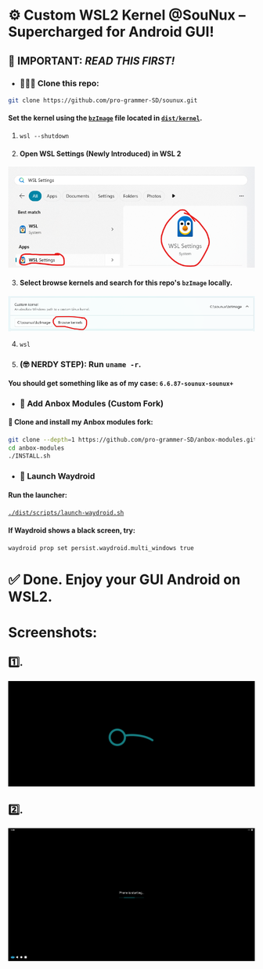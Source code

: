 # ⚙️ Custom WSL2 Kernel @SouNux – Supercharged for Android GUI!

## 🚨 IMPORTANT: *READ THIS FIRST!*

- ### 🧑‍🤝‍🧑 Clone this repo:

```bash
git clone https://github.com/pro-grammer-SD/sounux.git
```

#### Set the kernel using the [`bzImage`](/dist/kernel/bzImage) file located in [`dist/kernel`](/dist/kernel/).

1. `wsl --shutdown`

2. #### Open WSL Settings **(Newly Introduced)** in WSL 2
![](/assets/images/img1.png)

3. #### Select browse kernels and search for this repo's `bzImage` locally.
![](/assets/images/img2.png)

4. `wsl`

5. ### **(🤓 NERDY STEP)**: Run `uname -r`.
#### You should get something like as of my case: `6.6.87-sounux-sounux+`

- ### 🧩 Add Anbox Modules (Custom Fork)

#### 🤖 Clone and install my Anbox modules fork:

```bash
git clone --depth=1 https://github.com/pro-grammer-SD/anbox-modules.git
cd anbox-modules
./INSTALL.sh
```

- ### 🚀 Launch Waydroid

#### Run the launcher:

[`./dist/scripts/launch-waydroid.sh`](/dist/scripts/launch-waydroid.sh)

#### If Waydroid shows a black screen, try:

```bash
waydroid prop set persist.waydroid.multi_windows true
```

# ✅ Done. Enjoy your GUI Android on WSL2.

# Screenshots:
## 1️⃣.
![](/assets/images/img3.png)

## 2️⃣.
![](/assets/images/img4.png)